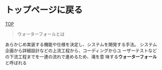 # トップページに戻る
[TOP](./)

> ウォーターフォールとは

あらかじめ実装する機能や仕様を決定し、システムを開発する手法。
システム企画から詳細設計などの上流工程から、コーディングからユ
ーザーテストなどの下流工程までを一連の流れで進めるため、滝を意
味する**ウォーターフォール**  と呼ばれる
